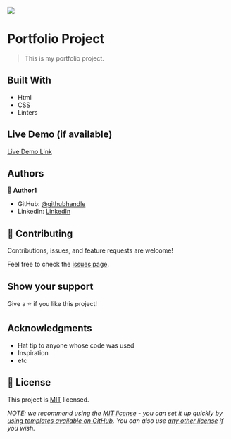 ![](https://img.shields.io/badge/Microverse-blueviolet)

# Portfolio Project

> This is my portfolio project.


## Built With

- Html
- CSS
- Linters

## Live Demo (if available)

[Live Demo Link](https://github.com/Htetaungkyaw71/Portfolio-Project)



## Authors

👤 **Author1**

- GitHub: [@githubhandle](https://github.com/Htetaungkyaw71)
- LinkedIn: [LinkedIn](https://www.linkedin.com/in/htet-aung-kyaw-9a77271a7/)


## 🤝 Contributing

Contributions, issues, and feature requests are welcome!

Feel free to check the [issues page](../../issues/).

## Show your support

Give a ⭐️ if you like this project!

## Acknowledgments

- Hat tip to anyone whose code was used
- Inspiration
- etc

## 📝 License

This project is [MIT](./LICENSE) licensed.

_NOTE: we recommend using the [MIT license](https://choosealicense.com/licenses/mit/) - you can set it up quickly by [using templates available on GitHub](https://docs.github.com/en/communities/setting-up-your-project-for-healthy-contributions/adding-a-license-to-a-repository). You can also use [any other license](https://choosealicense.com/licenses/) if you wish._